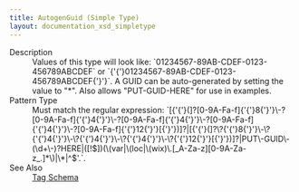 ```yaml
---
title: AutogenGuid (Simple Type)
layout: documentation_xsd_simpletype
---
```

<dl>
  <dt>Description</dt>
  <dd>Values of this type will look like: `01234567-89AB-CDEF-0123-456789ABCDEF` or `{'{'}01234567-89AB-CDEF-0123-456789ABCDEF{'}'}`. A GUID can be auto-generated by setting the value to "*". Also allows "PUT-GUID-HERE" for use in examples.</dd>
  <dt>Pattern Type</dt>
  <dd>Must match the regular expression: `[{'{'}(]?[0-9A-Fa-f]{'{'}8{'}'}\-?[0-9A-Fa-f]{'{'}4{'}'}\-?[0-9A-Fa-f]{'{'}4{'}'}\-?[0-9A-Fa-f]{'{'}4{'}'}\-?[0-9A-Fa-f]{'{'}12{'}'}[{'}'})]?|[{'{'}(]?\?{'{'}8{'}'}\-\?{'{'}4{'}'}\-\?{'{'}4{'}'}\-\?{'{'}4{'}'}\-\?{'{'}12{'}'}[{'}'})]?|PUT\-GUID\-(\d+\-)?HERE|([!$])(\(var|\(loc|\(wix)\.[_A-Za-z][0-9A-Za-z_.]*\)|\*|^$'.`.</dd>
  <dt>See Also</dt>
  <dd>
    <a href="../">Tag Schema</a>
  </dd>
</dl>
